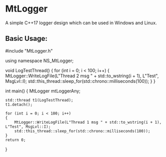 # MtLogger
A simple C++17 logger design which can be used in Windows and Linux.

## Basic Usage:

#include "MtLogger.h"

using namespace NS_MtLogger;

void LogTestThread()
{
	for (int i = 0; i < 100; i++)
	{
		MtLogger::WriteLogFile(L"Thread 2 msg " + std::to_wstring(i + 1), L"Test", MsgLvl::I);
		std::this_thread::sleep_for(std::chrono::milliseconds(100));
	}
}

int main()
{
	MtLogger mtLoggerAny;
	
	std::thread t1(LogTestThread);
	t1.detach();

	for (int i = 0; i < 100; i++)
	{
		MtLogger::WriteLogFile(L"Thread 1 msg " + std::to_wstring(i + 1), L"Test", MsgLvl::I);
		std::this_thread::sleep_for(std::chrono::milliseconds(100));
	}
	return 0;
}
